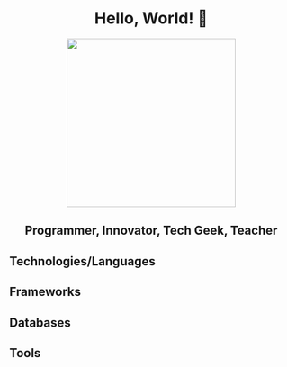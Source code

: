 <!--
**elaverty/elaverty** is a ✨ _special_ ✨ repository because its `README.md` (this file) appears on your GitHub profile.
-->

<h1 align="center">Hello, World! 👋</h1>

<p align="center">
  <img src = "https://github.com/" width = "300" height = "300" align = "center">
  <h2 align="center">Programmer, Innovator, Tech Geek, Teacher</h2>

</p>





## Technologies/Languages




## Frameworks




## Databases




## Tools






